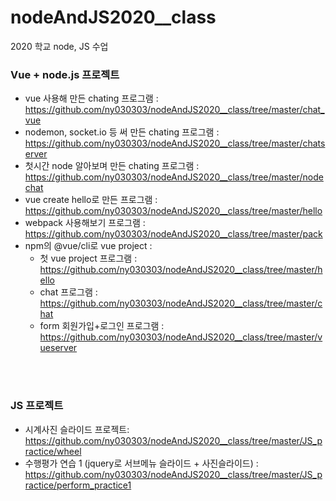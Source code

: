 # nodeAndJS2020__class
2020 학교 node, JS 수업


### Vue + node.js 프로젝트
* vue 사용해 만든 chating 프로그램 : 
https://github.com/ny030303/nodeAndJS2020__class/tree/master/chat_vue <br>
* nodemon, socket.io 등 써 만든 chating 프로그램 : 
https://github.com/ny030303/nodeAndJS2020__class/tree/master/chatserver <br>
* 첫시간 node 알아보며 만든 chating 프로그램 : 
https://github.com/ny030303/nodeAndJS2020__class/tree/master/nodechat <br>
* vue create hello로 만든 프로그램 : 
https://github.com/ny030303/nodeAndJS2020__class/tree/master/hello <br>
* webpack 사용해보기 프로그램 : 
https://github.com/ny030303/nodeAndJS2020__class/tree/master/pack <br>
* npm의 @vue/cli로 vue project :  <br>
  * 첫 vue project 프로그램 : https://github.com/ny030303/nodeAndJS2020__class/tree/master/hello <br>
  * chat 프로그램 : https://github.com/ny030303/nodeAndJS2020__class/tree/master/chat <br>
  * form 회원가입+로그인 프로그램 : https://github.com/ny030303/nodeAndJS2020__class/tree/master/vueserver <br>
<br>
<br>

### JS 프로젝트
* 시계사진 슬라이드 프로젝트: https://github.com/ny030303/nodeAndJS2020__class/tree/master/JS_practice/wheel
* 수행평가 연습 1 (jquery로 서브메뉴 슬라이드 + 사진슬라이드) : https://github.com/ny030303/nodeAndJS2020__class/tree/master/JS_practice/perform_practice1
